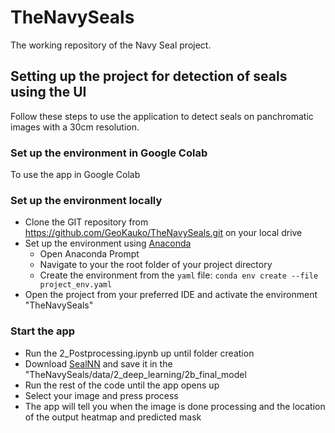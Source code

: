 # TheNavySeals
The working repository of the Navy Seal project.

## Setting up the project for detection of seals using the UI
Follow these steps to use the application to detect seals on panchromatic images with a 30cm resolution.

### Set up the environment in Google Colab
To use the app in Google Colab

### Set up the environment locally
- Clone the GIT repository from https://github.com/GeoKauko/TheNavySeals.git on your local drive
- Set up the environment using [Anaconda](https://www.anaconda.com/download)
    - Open Anaconda Prompt
    - Navigate to your the root folder of your project directory
    - Create the environment from the `yaml` file: `conda env create --file project_env.yaml`
- Open the project from your preferred IDE and activate the environment "TheNavySeals"

### Start the app
- Run the 2_Postprocessing.ipynb up until folder creation
- Download [SealNN](https://drive.google.com/file/d/1IWb0OrisF4eLZvCWTsA2GrMwPeBPcd3M/view?usp=drive_link) and save it in the "TheNavySeals/data/2_deep_learning/2b_final_model
- Run the rest of the code until the app opens up
- Select your image and press process
- The app will tell you when the image is done processing and the location of the output heatmap and predicted mask 
